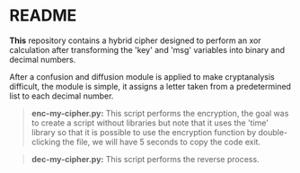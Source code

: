 # README

****This**** repository contains a hybrid cipher designed to perform an xor calculation after transforming the 'key' and 'msg' variables 
into binary and decimal numbers. 

After a confusion and diffusion module is applied to make cryptanalysis difficult, the module is simple, it assigns a letter 
taken from a predetermined list to each decimal number.

> **enc-my-cipher.py:** This script performs the encryption, the goal was to create a script without libraries but note that it uses
the 'time' library so that it is possible to use the encryption function by double-clicking the file, we will have 5 seconds to copy the code exit.

> ****dec-my-cipher.py:**** This script performs the reverse process.
